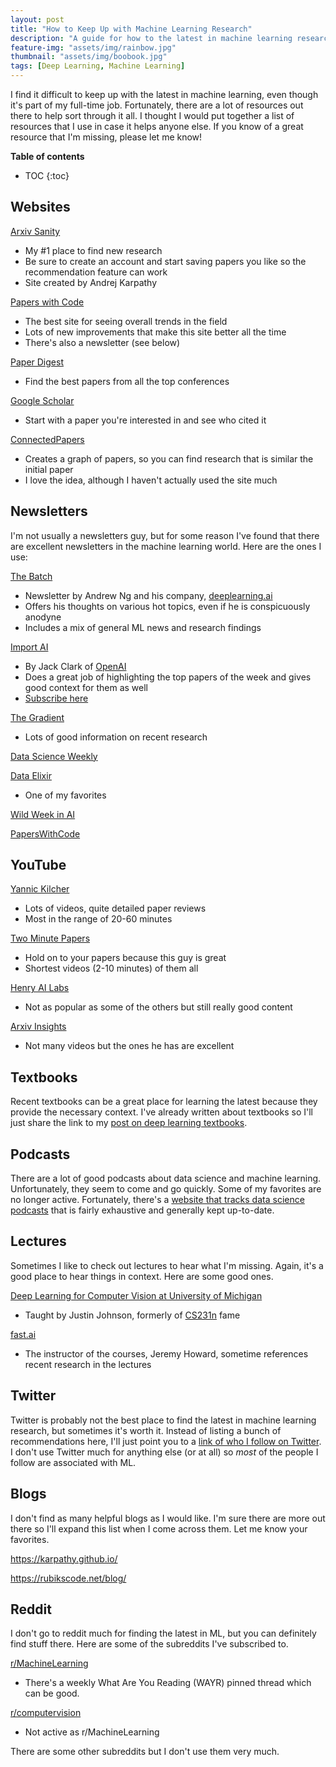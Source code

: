 ```yaml
---
layout: post
title: "How to Keep Up with Machine Learning Research"
description: "A guide for how to the latest in machine learning research"
feature-img: "assets/img/rainbow.jpg"
thumbnail: "assets/img/boobook.jpg"
tags: [Deep Learning, Machine Learning]
---
```



I find it difficult to keep up with the latest in machine learning, even though it's part of my full-time job. Fortunately, there are a lot of resources out there to help sort through it all. I thought I would put together a list of resources that I use in case it helps anyone else. If you know of a great resource that I'm missing, please let me know!

<b>Table of contents</b>
* TOC
{:toc}

## Websites

[Arxiv Sanity](http://www.arxiv-sanity.com/)

* My #1 place to find new research
* Be sure to create an account and start saving papers you like so the recommendation feature can work
* Site created by Andrej Karpathy

[Papers with Code](https://paperswithcode.com/)
* The best site for seeing overall trends in the field
* Lots of new improvements that make this site better all the time
* There's also a newsletter (see below)

[Paper Digest](https://www.paperdigest.org/best-paper-digest/)
* Find the best papers from all the top conferences

[Google Scholar](https://scholar.google.com/)
* Start with a paper you're interested in and see who cited it

[ConnectedPapers](https://www.connectedpapers.com/)
* Creates a graph of papers, so you can find research that is similar the initial paper
* I love the idea, although I haven't actually used the site much

## Newsletters

I'm not usually a newsletters guy, but for some reason I've found that there are excellent newsletters in the machine learning world. Here are the ones I use:

[The Batch](https://www.deeplearning.ai/thebatch/)
* Newsletter by Andrew Ng and his company, [deeplearning.ai](deeplearning.ai)
* Offers his thoughts on various hot topics, even if he is conspicuously anodyne
* Includes a mix of general ML news and research findings

[Import AI](https://jack-clark.net/)
* By Jack Clark of [OpenAI](https://openai.com/)
* Does a great job of highlighting the top papers of the week and gives good context for them as well
* [Subscribe here](https://us13.campaign-archive.com/home/?u=67bd06787e84d73db24fb0aa5&id=6c9d98ff2c)

[The Gradient](https://thegradientpub.substack.com/)
* Lots of good information on recent research

[Data Science Weekly](https://www.datascienceweekly.org/)

[Data Elixir](https://dataelixir.com/)
* One of my favorites

[Wild Week in AI](http://www.wildml.com/newsletter/)

[PapersWithCode](https://paperswithcode.com/newsletter/)


## YouTube

[Yannic Kilcher](https://www.youtube.com/channel/UCZHmQk67mSJgfCCTn7xBfew)
* Lots of videos, quite detailed paper reviews
* Most in the range of 20-60 minutes


[Two Minute Papers](https://www.youtube.com/channel/UCbfYPyITQ-7l4upoX8nvctg)
* Hold on to your papers because this guy is great
* Shortest videos (2-10 minutes) of them all

[Henry AI Labs](https://www.youtube.com/channel/UCHB9VepY6kYvZjj0Bgxnpbw)
* Not as popular as some of the others but still really good content

[Arxiv Insights](https://www.youtube.com/channel/UCNIkB2IeJ-6AmZv7bQ1oBYg)
* Not many videos but the ones he has are excellent

## Textbooks

Recent textbooks can be a great place for learning the latest because they provide the necessary context. I've already written about textbooks so I'll just share the link to my [post on deep learning textbooks](https://jss367.github.io/Free-Deep-Learning-Textbooks.html).

## Podcasts

There are a lot of good podcasts about data science and machine learning. Unfortunately, they seem to come and go quickly. Some of my favorites are no longer active. Fortunately, there's a [website that tracks data science podcasts](https://dspods.netlify.app/) that is fairly exhaustive and generally kept up-to-date.

## Lectures

Sometimes I like to check out lectures to hear what I'm missing. Again, it's a good place to hear things in context. Here are some good ones.

[Deep Learning for Computer Vision at University of Michigan](https://www.youtube.com/playlist?list=PL5-TkQAfAZFbzxjBHtzdVCWE0Zbhomg7r)
* Taught by Justin Johnson, formerly of [CS231n](http://cs231n.stanford.edu/) fame

[fast.ai](https://www.fast.ai/)
* The instructor of the courses, Jeremy Howard, sometime references recent research in the lectures


## Twitter

Twitter is probably not the best place to find the latest in machine learning research, but sometimes it's worth it. Instead of listing a bunch of recommendations here, I'll just point you to a [link of who I follow on Twitter](https://twitter.com/JuliusSimonelli/following). I don't use Twitter much for anything else (or at all) so *most* of the people I follow are associated with ML.

## Blogs

I don't find as many helpful blogs as I would like. I'm sure there are more out there so I'll expand this list when I come across them. Let me know your favorites.

<https://karpathy.github.io/>

<https://rubikscode.net/blog/>

## Reddit

I don't go to reddit much for finding the latest in ML, but you can definitely find stuff there. Here are some of the subreddits I've subscribed to.

[r/MachineLearning](https://www.reddit.com/r/MachineLearning/)
* There's a weekly What Are You Reading (WAYR) pinned thread which can be good.

[r/computervision](https://www.reddit.com/r/computervision/)
* Not active as r/MachineLearning

There are some other subreddits but I don't use them very much.
